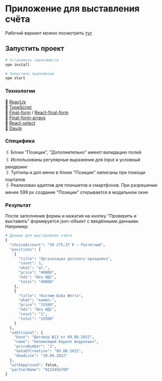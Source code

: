 # Приложение для выставления счёта

Рабочий вариант можно посмотреть [тут](https://pip.pypa.io/en/stable/)

## Запустить проект
```python
# Установить зависимости
npm install

# Запустить приложение
npm start
```

### Технологии
📎 [ReactJs](https://reactjs.org/)  
📎 [TypeScript](https://www.typescriptlang.org/)  
📎 [Final-form](https://final-form.org/) / [React-final-form](https://final-form.org/react)  
📎 [Final-form-arrays](https://final-form.org/arrays)  
📎 [React-select](https://react-select.com/home)  
📎 [DayJs](https://day.js.org/)

### Специфика
🖇️ Блоки "Позиции", "Дополнительно" имеют валидацию полей  
🖇️ Использованы регулярные выражения для input и условный рендеринг   
🖇️ Тултипы и доп.меню в блоке "Позиции" написаны при помощи порталов  
🖇️ Реализован адаптив для планшетов и смартфонов. При разрешении менее 599 px создание "Позиции" открывается в модальном окне

### Результат
После заполнения формы и нажатия на кнопку "Проверить и выставить" формируется json-объект с введёнными данными. Например: 

```python
# Данные для выставления счёта
{
  "choiceAccount": "50 275,37 ₽ — Расчётный",
  "positions": [
    {
      "title": "Организация детского праздника",
      "count": 1,
      "what": "шт.",
      "price": "40000",
      "nds": "Без НДС",
      "total": "40000"
    },
    {
      "title": "Костюм Боба Фетта",
      "what": "компл.",
      "price": "15500",
      "nds": "Без НДС",
      "count": "1",
      "total": "15500"
    }
  ],
  "additional": {
    "base": "Договор №12 от 09.08.2022",
    "name": "Непомнящий Кирилл Андреевич",
    "priceNumber": "2",
    "dataOfCreation": "09.08.2022",
    "deadLine": "10.09.2022"
  },
  "withApproved": false,
  "partnerName": "0123456789"
}
```
